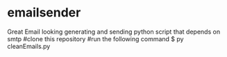 # emailsender
Great Email looking generating and sending python script that depends on smtp
#clone this repository
#run the following command
$ py cleanEmails.py

